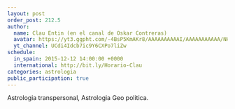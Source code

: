 ```yaml
---
layout: post
order_post: 212.5
author:
  name: Clau Entin (en el canal de Oskar Contreras)
  avatar: https://yt3.ggpht.com/-4BsP5KmAKr8/AAAAAAAAAAI/AAAAAAAAAAA/NHM1Tj81ipI/s88-c-k-no/photo.jpg
  yt_channel: UCdi4Idcb7ic9Y6CXPo7liZw
schedule:
  in_spain: 2015-12-12 14:00:00 +0000
  international: http://bit.ly/Horario-Clau
categories: astrologia
public_participation: true
---
```

Astrologia transpersonal, Astrologia Geo politica.
